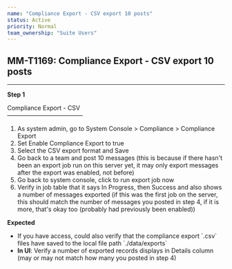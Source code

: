 ```yaml
---
name: "Compliance Export - CSV export 10 posts"
status: Active
priority: Normal
team_ownership: "Suite Users"
---
```


## MM-T1169: Compliance Export - CSV export 10 posts

---

**Step 1**

Compliance Export - CSV\
–––––––––––––––––––––––––

1. As system admin, go to System Console > Compliance > Compliance Export
2. Set Enable Compliance Export to true
3. Select the CSV export format and Save
4. Go back to a team and post 10 messages (this is because if there hasn't been an export job run on this server yet, it may only export messages after the export was enabled, not before)
5. Go back to system console, click to run export job now
6. Verify in job table that it says In Progress, then Success and also shows a number of messages exported (if this was the first job on the server, this should match the number of messages you posted in step 4, if it is more, that's okay too (probably had previously been enabled))

**Expected**

- If you have access, could also verify that the compliance export \`.csv\` files have saved to the local file path \`./data/exports\`
- **In UI**: Verify a number of exported records displays in Details column (may or may not match how many you posted in step 4)
